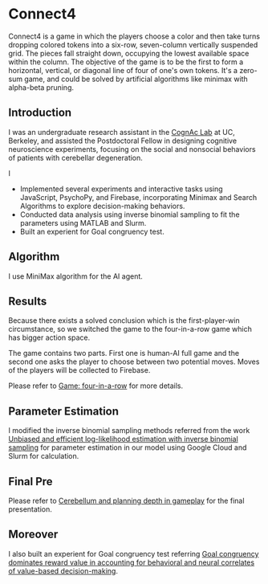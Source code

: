 # Connect4
Connect4 is a game in which the players choose a color and then take turns dropping colored tokens into a six-row, seven-column vertically suspended grid. The pieces fall straight down, occupying the lowest available space within the column. The objective of the game is to be the first to form a horizontal, vertical, or diagonal line of four of one's own tokens. It's a zero-sum game, and could be solved by artificial algorithms like minimax with alpha-beta pruning.
## Introduction
I was an undergraduate research assistant in the [CognAc Lab]() at UC, Berkeley, and assisted the Postdoctoral Fellow in designing cognitive neuroscience experiments, focusing on the social and nonsocial behaviors of patients with cerebellar degeneration.

I
- Implemented several experiments and interactive tasks using JavaScript, PsychoPy, and Firebase, incorporating
Minimax and Search Algorithms to explore decision-making behaviors.
- Conducted data analysis using inverse binomial sampling to fit the parameters using MATLAB and Slurm.
- Built an experient for Goal congruency test.


## Algorithm

I use MiniMax algorithm for the AI agent.


## Results
Because there exists a solved conclusion which is the first-player-win circumstance, so we switched the game to the four-in-a-row game which has bigger action space.

The game contains two parts. First one is human-AI full game and the second one asks the player to choose between two potential moves. Moves of the players will be collected to Firebase.

Please refer to [Game: four-in-a-row](https://test1-2c630.firebaseapp.com/) for more details.

## Parameter Estimation
I modified the inverse binomial sampling methods referred from the work [Unbiased and efficient log-likelihood estimation with inverse binomial sampling](https://pubmed.ncbi.nlm.nih.gov/33362195/) for parameter estimation in our model using Google Cloud and Slurm for calculation.


## Final Pre
Please refer to [Cerebellum and planning depth in gameplay](https://github.com/Skylar-xty/Projects_website/blob/main/RA%40Berkeley/Cerebellum_and_planning_depth_in_gameplay.pdf) for the final presentation.


## Moreover
I also built an experient for Goal congruency test referring [Goal congruency dominates reward value in accounting for behavioral and neural correlates of value-based decision-making](https://www.nature.com/articles/s41467-019-12931-x).

